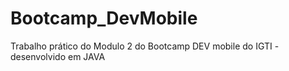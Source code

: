 # Bootcamp_DevMobile

Trabalho prático do Modulo 2 do Bootcamp DEV mobile do IGTI - desenvolvido em JAVA
